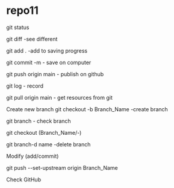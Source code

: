 # repo11

git status

git diff -see different

git add . -add to saving progress

git commit -m - save on computer

git push origin main - publish on github

git log - record

git pull origin main - get resources from git


Create new branch
git checkout -b Branch_Name -create branch

git branch - check branch

git checkout (Branch_Name/-)

git branch-d name -delete branch

Modify (add/commit)

git push --set-upstream origin Branch_Name

Check GitHub

